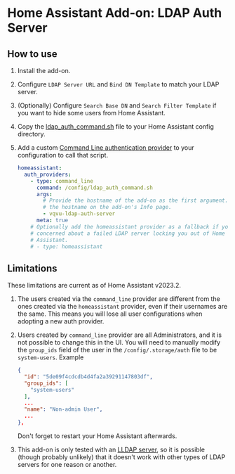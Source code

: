# Home Assistant Add-on: LDAP Auth Server

## How to use

1.  Install the add-on.
2.  Configure `LDAP Server URL` and `Bind DN Template` to match your LDAP
    server.
3.  (Optionally) Configure `Search Base DN` and `Search Filter Template` if you
    want to hide some users from Home Assistant.
4.  Copy the
    [ldap_auth_command.sh](https://github.com/vqvu/home-assistant-addons/ldap-auth-server/ldap_auth_command.sh)
    file to your Home Assistant config directory.
5.  Add a custom [Command Line authentication
    provider](https://www.home-assistant.io/docs/authentication/providers/#command-line)
    to your configuration to call that script.

    ```yaml
    homeassistant:
      auth_providers:
        - type: command_line
          command: /config/ldap_auth_command.sh
          args:
            # Provide the hostname of the add-on as the first argument. You can
            # the hostname on the add-on's Info page.
            - vqvu-ldap-auth-server
          meta: true
        # Optionally add the homeassistant provider as a fallback if you're
        # concerned about a failed LDAP server locking you out of Home
        # Assistant.
        # - type: homeassistant
    ```

## Limitations

These limitations are current as of Home Assistant v2023.2.

1.  The users created via the `command_line` provider are different from the
    ones created via the `homeassistant` provider, even if their usernames are
    the same. This means you will lose all user configurations when adopting a
    new auth provider.
2.  Users created by `command_line` provider are all Administrators, and it is
    not possible to change this in the UI. You will need to manually modify the
    `group_ids` field of the user in the `/config/.storage/auth` file to be
    `system-users`. Example

    ```json
    {
      "id": "5de09f4cdcdb4d4fa2a39291147803df",
      "group_ids": [
        "system-users"
      ],
      ...
      "name": "Non-admin User",
      ...
    },
    ```

    Don't forget to restart your Home Assistant afterwards.
3.  This add-on is only tested with an [LLDAP
    server](https://github.com/nitnelave/lldap), so it is possible (though
    probably unlikely) that it doesn't work with other types of LDAP servers for
    one reason or another.
